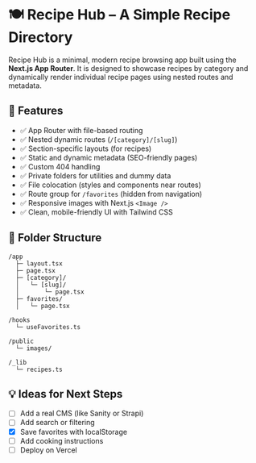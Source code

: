 # 🍽 Recipe Hub – A Simple Recipe Directory

Recipe Hub is a minimal, modern recipe browsing app built using the **Next.js App Router**. It is designed to showcase recipes by category and dynamically render individual recipe pages using nested routes and metadata.

## 🚀 Features

- ✅ App Router with file-based routing
- ✅ Nested dynamic routes (`/[category]/[slug]`)
- ✅ Section-specific layouts (for recipes)
- ✅ Static and dynamic metadata (SEO-friendly pages)
- ✅ Custom 404 handling
- ✅ Private folders for utilities and dummy data
- ✅ File colocation (styles and components near routes)
- ✅ Route group for `/favorites` (hidden from navigation)
- ✅ Responsive images with Next.js `<Image />`
- ✅ Clean, mobile-friendly UI with Tailwind CSS

## 📂 Folder Structure

```
/app
  ├─ layout.tsx                 
  ├─ page.tsx            
  ├─ [category]/
  │   └─ [slug]/
  │       └─ page.tsx
  ├─ favorites/
  │   └─ page.tsx

/hooks
  └─ useFavorites.ts

/public
  └─ images/               

/_lib
  └─ recipes.ts
```


## 💡 Ideas for Next Steps
- [ ] Add a real CMS (like Sanity or Strapi)  
- [ ] Add search or filtering  
- [x] Save favorites with localStorage  
- [ ] Add cooking instructions  
- [ ] Deploy on Vercel  

